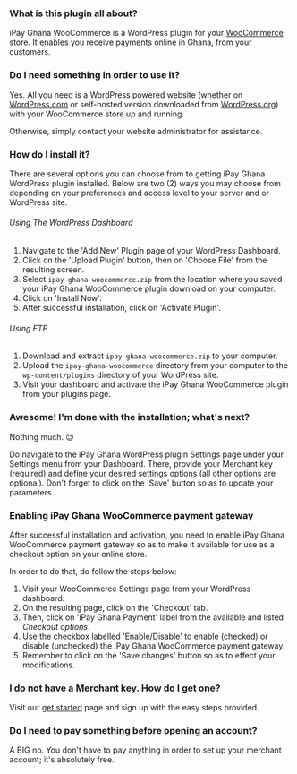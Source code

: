 ### What is this plugin all about?
iPay Ghana WooCommerce is a WordPress plugin for your [WooCommerce](https://woocommerce.com/) store.
It enables you receive payments online in Ghana, from your customers.

### Do I need something in order to use it?
Yes. All you need is a WordPress powered website (whether on [WordPress.com](https://wordpress.com/) or self-hosted version downloaded from [WordPress.org](https://wordpress.org/download/)) with your WooCommerce store up and running.

Otherwise, simply contact your website administrator for assistance.

### How do I install it?
There are several options you can choose from to getting iPay Ghana WordPress plugin installed.
Below are two (2) ways you may choose from depending on your preferences and access level to your server and or WordPress site.

###### Using The WordPress Dashboard

1. Navigate to the 'Add New' Plugin page of your WordPress Dashboard.
2. Click on the 'Upload Plugin' button, then on 'Choose File' from the resulting screen.
3. Select `ipay-ghana-woocommerce.zip` from the location where you saved your iPay Ghana WooCommerce plugin download on your computer.
4. Click on 'Install Now'.
5. After successful installation, click on 'Activate Plugin'.

###### Using FTP

1. Download and extract `ipay-ghana-woocommerce.zip` to your computer.
2. Upload the `ipay-ghana-woocommerce` directory from your computer to the `wp-content/plugins` directory of your WordPress site.
3. Visit your dashboard and activate the iPay Ghana WooCommerce plugin from your plugins page.

### Awesome! I'm done with the installation; what's next?
Nothing much. 😉

Do navigate to the iPay Ghana WordPress plugin Settings page under your Settings menu from your Dashboard.
There, provide your Merchant key (required) and define your desired settings options (all other options are optional).
Don't forget to click on the 'Save' button so as to update your parameters.

### Enabling iPay Ghana WooCommerce payment gateway

After successful installation and activation, you need to enable iPay Ghana WooCommerce payment gateway so as to make it available for use as a checkout option on your online store.

In order to do that, do follow the steps below:

1. Visit your WooCommerce Settings page from your WordPress dashboard.
2. On the resulting page, click on the 'Checkout' tab.
3. Then, click on 'iPay Ghana Payment' label from the available and listed *Checkout options*.
4. Use the checkbox labelled 'Enable/Disable' to enable (checked) or disable (unchecked) the iPay Ghana WooCommerce payment gateway.
5. Remember to click on the 'Save changes' button so as to effect your modifications.

### I do not have a Merchant key. How do I get one?
Visit our [get started](https://manage.ipaygh.com/xmanage/get-started) page and sign up with the easy steps provided.

### Do I need to pay something before opening an account?
A BIG no.
You don't have to pay anything in order to set up your merchant account; it's absolutely free.
